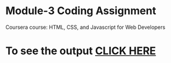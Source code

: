 

# Module-3 Coding Assignment

Coursera course: HTML, CSS, and Javascript for Web Developers

# To see the output [CLICK HERE]()

